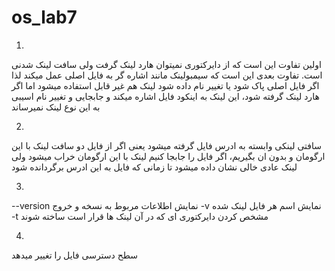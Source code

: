 # os_lab7

1.
اولین تفاوت این است که از دایرکتوری نمیتوان هارد لینک گرفت ولی سافت لینک شدنی است. تفاوت بعدی این است که سیمبولینک مانند اشاره گر به فایل اصلی عمل میکند لذا اگر فایل اصلی پاک شود یا تغییر نام داده شود لینک هم غیر قابل استفاده میشود
اما اگر هارد لینک گرفته شود، این لینک به اینکود فایل اشاره میکند و جابجایی و تغییر نام اسیبی به این نوع لینک نمیرساند

2.
سافتی لینکی وابسته به ادرس فایل گرفته میشود
یعنی اگر از فایل دو سافت لینک با این ارگومان و بدون ان بگیریم، اگر فایل را جابجا کنیم لینک با این ارگومان خراب میشود ولی لینک عادی خالی نشان داده میشود تا زمانی که فایل به این ادرس برگردانده شود

3.
--version
نمایش اطلاعات مربوط به نسخه و خروج
-v
نمایش اسم هر فایل لینک شده
-t
مشخص کردن دایرکتوری ای که در آن لینک ها قرار است ساخته شوند

4.
سطح دسترسی فایل را تغییر میدهد